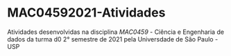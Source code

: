 # MAC04592021-Atividades
Atividades desenvolvidas na disciplina _MAC0459_ - Ciência e Engenharia de dados da turma d0 2° semestre de 2021 pela Universdade de São Paulo - USP

